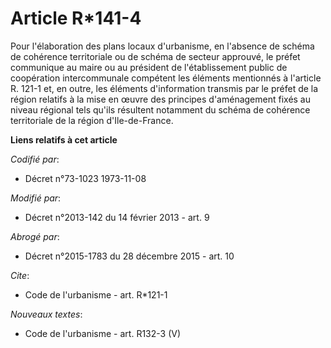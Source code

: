 # Article R*141-4

Pour l'élaboration des plans locaux d'urbanisme, en l'absence de schéma de cohérence territoriale ou de schéma de secteur
approuvé, le préfet communique au maire ou au président de l'établissement public de coopération intercommunale compétent les
éléments mentionnés à l'article R. 121-1 et, en outre, les éléments d'information transmis par le préfet de la région
relatifs à la mise en œuvre des principes d'aménagement fixés au niveau régional tels qu'ils résultent notamment du schéma de
cohérence territoriale de la région d'Ile-de-France.

**Liens relatifs à cet article**

_Codifié par_:

  - Décret n°73-1023 1973-11-08

_Modifié par_:

  - Décret n°2013-142 du 14 février 2013 - art. 9

_Abrogé par_:

  - Décret n°2015-1783 du 28 décembre 2015 - art. 10

_Cite_:

  - Code de l'urbanisme - art. R*121-1

_Nouveaux textes_:

  - Code de l'urbanisme - art. R132-3 (V)
